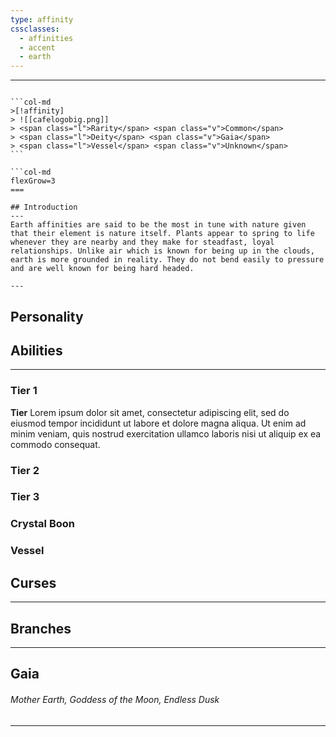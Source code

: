 ```yaml
---
type: affinity
cssclasses:
  - affinities
  - accent
  - earth
---
```


---

````col

```col-md
>[!affinity]
> ![[cafelogobig.png]]
> <span class="l">Rarity</span> <span class="v">Common</span>
> <span class="l">Deity</span> <span class="v">Gaia</span>
> <span class="l">Vessel</span> <span class="v">Unknown</span>
```

```col-md
flexGrow=3
===

## Introduction
---
Earth affinities are said to be the most in tune with nature given that their element is nature itself. Plants appear to spring to life whenever they are nearby and they make for steadfast, loyal relationships. Unlike air which is known for being up in the clouds, earth is more grounded in reality. They do not bend easily to pressure and are well known for being hard headed.

---
````

## Personality

## Abilities 
---

### Tier 1

**Tier**
Lorem ipsum dolor sit amet, consectetur adipiscing elit, sed do eiusmod tempor incididunt ut labore et dolore magna aliqua. Ut enim ad minim veniam, quis nostrud exercitation ullamco laboris nisi ut aliquip ex ea commodo consequat. 

### Tier 2


### Tier 3


### Crystal Boon


### Vessel


## Curses
---

## Branches
---

## Gaia
######  Mother Earth, Goddess of the Moon, Endless Dusk
----